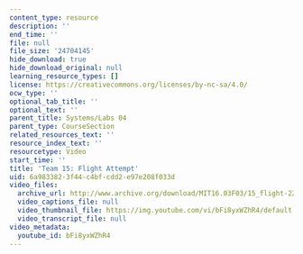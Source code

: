 ```yaml
---
content_type: resource
description: ''
end_time: ''
file: null
file_size: '24704145'
hide_download: true
hide_download_original: null
learning_resource_types: []
license: https://creativecommons.org/licenses/by-nc-sa/4.0/
ocw_type: ''
optional_tab_title: ''
optional_text: ''
parent_title: Systems/Labs 04
parent_type: CourseSection
related_resources_text: ''
resource_index_text: ''
resourcetype: Video
start_time: ''
title: 'Team 15: Flight Attempt'
uid: 6a983382-3f44-c4bf-cdd2-e97e208f033d
video_files:
  archive_url: http://www.archive.org/download/MIT16.03F03/15_flight-220k.mp4
  video_captions_file: null
  video_thumbnail_file: https://img.youtube.com/vi/bFi8yxWZhR4/default.jpg
  video_transcript_file: null
video_metadata:
  youtube_id: bFi8yxWZhR4
---
```

